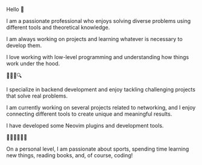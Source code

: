 Hello 👋

I am a passionate professional who enjoys solving diverse problems using different tools and theoretical knowledge.

I am always working on projects and learning whatever is necessary to develop them.

I love working with low-level programming and understanding how things work under the hood.

🕵🏽‍♂️🔍

I specialize in backend development and enjoy tackling challenging projects that solve real problems.

I am currently working on several projects related to networking, and I enjoy connecting different tools to create unique and meaningful results.

I have developed some Neovim plugins and development tools.

👨🏽‍🔧👨🏽‍💻

On a personal level, I am passionate about sports, spending time learning new things, reading books, and, of course, coding!
